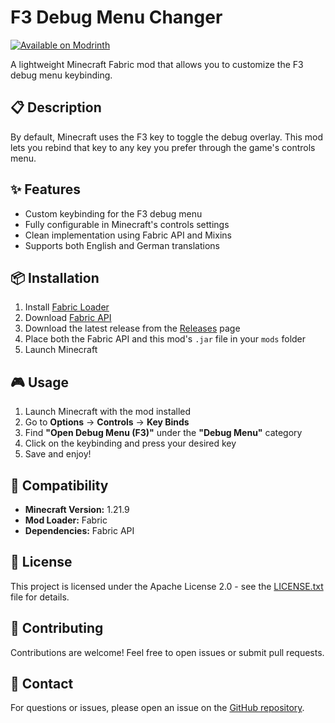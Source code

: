 # F3 Debug Menu Changer

[![Available on Modrinth](https://cdn.jsdelivr.net/npm/@intergrav/devins-badges@3/assets/cozy/available/modrinth_vector.svg)](https://modrinth.com/mod/f3-changer)

A lightweight Minecraft Fabric mod that allows you to customize the F3 debug menu keybinding.

## 📋 Description

By default, Minecraft uses the F3 key to toggle the debug overlay. This mod lets you rebind that key to any key you prefer through the game's controls menu.

## ✨ Features

- Custom keybinding for the F3 debug menu
- Fully configurable in Minecraft's controls settings
- Clean implementation using Fabric API and Mixins
- Supports both English and German translations

## 📦 Installation

1. Install [Fabric Loader](https://fabricmc.net/use/)
2. Download [Fabric API](https://modrinth.com/mod/fabric-api)
3. Download the latest release from the [Releases](https://github.com/jonaslpeuu/f3-changer/releases) page
4. Place both the Fabric API and this mod's `.jar` file in your `mods` folder
5. Launch Minecraft

## 🎮 Usage

1. Launch Minecraft with the mod installed
2. Go to **Options** → **Controls** → **Key Binds**
3. Find **"Open Debug Menu (F3)"** under the **"Debug Menu"** category
4. Click on the keybinding and press your desired key
5. Save and enjoy!

## 🔧 Compatibility

- **Minecraft Version:** 1.21.9
- **Mod Loader:** Fabric
- **Dependencies:** Fabric API

## 📝 License

This project is licensed under the Apache License 2.0 - see the [LICENSE.txt](LICENSE.txt) file for details.

## 🤝 Contributing

Contributions are welcome! Feel free to open issues or submit pull requests.

## 📧 Contact

For questions or issues, please open an issue on the [GitHub repository](https://github.com/jonaslpeuu/f3-changer/issues).
